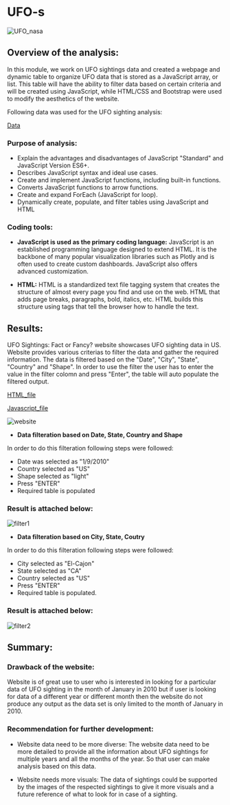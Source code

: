 # UFO-s 

![UFO_nasa](https://user-images.githubusercontent.com/111251560/202062404-76ea08ae-0fd5-4351-9f41-7be65be17a7e.jpg)

## Overview of the analysis:

In this module, we work on UFO sightings data and created a webpage and dynamic table to organize UFO data that is stored as a JavaScript array, or list. This table will have the ability to filter data based on certain criteria and will be created using  JavaScript, while HTML/CSS and Bootstrap were used to modify the aesthetics of the website. 

Following data was used for the UFO sighting analysis:

[Data](/static/js/data.js)

### Purpose of analysis:
- Explain the advantages and disadvantages of JavaScript "Standard" and JavaScript Version ES6+.
- Describes JavaScript syntax and ideal use cases.
- Create and implement JavaScript functions, including built-in functions.
- Converts JavaScript functions to arrow functions.
- Create and expand ForEach (JavaScript for loop).
- Dynamically create, populate, and filter tables using JavaScript and HTML

### Coding tools:
- **JavaScript is used as the primary coding language:**
JavaScript is an established programming language designed to extend HTML. It is the backbone of many popular visualization libraries such as Plotly and is often used to create custom dashboards. JavaScript also offers advanced customization.

- **HTML:**
HTML is a standardized text file tagging system that creates the structure of almost every page you find and use on the web. HTML that adds page breaks, paragraphs, bold, italics, etc. HTML builds this structure using tags that tell the browser how to handle the text.

## Results: 

UFO Sightings: Fact or Fancy? website showcases UFO sighting data in US. Website provides various criterias to filter the data and gather the required information. The data is filtered based on the "Date", "City", "State", "Country" and "Shape". In order to use the filter the user has to enter the value in the filter colomn and press "Enter", the table will auto populate the filtered output.

[HTML_file](/index.html)

[Javascript_file](/static/js/app/js)

![website](https://user-images.githubusercontent.com/111251560/202191421-94b6a89c-cc1a-421e-a3b2-313ddcd8d932.png)

- **Data filteration based on Date, State, Country and Shape**

In order to do this filteration following steps were followed:
- Date was selected as "1/9/2010"
- Country selected as "US"
- Shape selected as "light"
- Press "ENTER"
- Required table is populated

### Result is attached below:

![filter1](https://user-images.githubusercontent.com/111251560/202192078-54c9a8b8-9003-456a-a882-ccb3de7b584f.png)

- **Data filteration based on City, State, Coutry**

In order to do this filteration following steps were followed:
- City selected as "El-Cajon" 
- State selected as "CA"
- Country selected as "US"
- Press "ENTER"
- Required table is populated. 

### Result is attached below:

![filter2](https://user-images.githubusercontent.com/111251560/202192644-ee460f40-c999-4305-b8e2-ea1f7ff56bce.png)

## Summary: 

### Drawback of the website:

Website is of great use to user who is interested in looking for a particular data of UFO sighting in the month of January in 2010 but if user is looking for data of a different year or different month then the website do not produce any output as the data set is only limited to the month of January in 2010. 

### Recommendation for further development:

- Website data need to be more diverse: The website data need to be more detailed to provide all the information about UFO sightings for multiple years and all the months of the year. So that user can make analysis based on this data.

- Website needs more visuals: The data of sightings could be supported by the images of the respected sightings to give it more visuals and a future reference of what to look for in case of a sighting.
